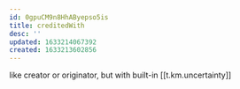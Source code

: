 ```yaml
---
id: 0gpuCM9n8HhAByepso5is
title: creditedWith
desc: ''
updated: 1633214067392
created: 1633213602856
---
```

like creator or originator, but with built-in [[t.km.uncertainty]]
